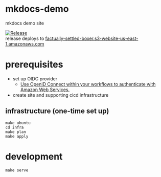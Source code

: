 # mkdocs-demo
mkdocs demo site  

[![Release](https://github.com/ntno/mkdocs-demo/actions/workflows/release.yml/badge.svg)](https://github.com/ntno/mkdocs-demo/actions/workflows/release.yml)  
release deploys to [factually-settled-boxer.s3-website-us-east-1.amazonaws.com](http://factually-settled-boxer.s3-website-us-east-1.amazonaws.com/)

# prerequisites

- set up OIDC provider
   - [Use OpenID Connect within your workflows to authenticate with Amazon Web Services.](https://docs.github.com/en/actions/deployment/security-hardening-your-deployments/configuring-openid-connect-in-amazon-web-services)
- create site and supporting cicd infrastructure 

## infrastructure (one-time set up)
```
make ubuntu
cd infra
make plan
make apply
```

# development

`make serve`

